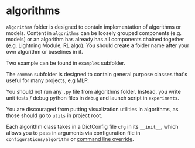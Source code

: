 # algorithms

`algorithms` folder is designed to contain implementation of algorithms or models.
Content in `algorithms` can be loosely grouped components (e.g. models) or an algorithm
has already has all components chained together (e.g. Lightning Module, RL algo).
You should create a folder name after your own algorithm or baselines in it.

Two example can be found in `examples` subfolder.

The `common` subfolder is designed to contain general purpose classes that's useful for
many projects, e.g MLP.

You should not run any `.py` file from algorithms folder.
Instead, you write unit tests / debug python files in `debug` and launch script in
`experiments`.

You are discouraged from putting visualization utilities in algorithms, as those should
go to `utils` in project root.

Each algorithm class takes in a DictConfig file `cfg` in its `__init__`, which allows
you to pass in arguments via configuration file in `configurations/algorithm` or
[command line override](https://hydra.cc/docs/tutorials/basic/your_first_app/simple_cli/).
